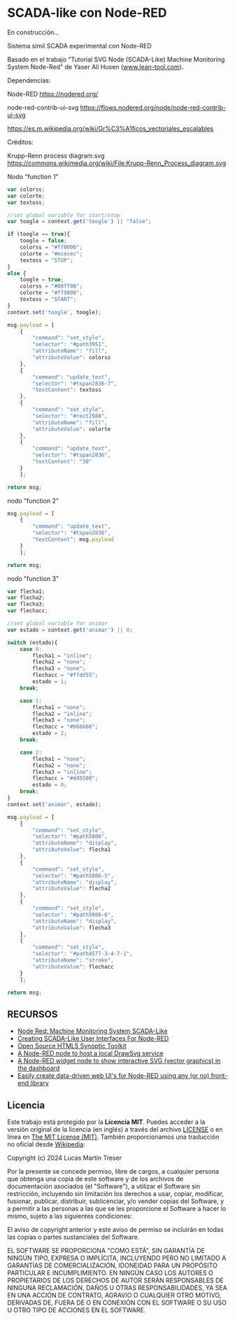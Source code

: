 # SCADA-like con Node-RED

En construcción...

Sistema simil SCADA experimental con Node-RED

Basado en el trabajo "Tutorial SVG Node (SCADA-Like) Machine Monitoring System Node-Red" de Yaser Ali Husen (www.lean-tool.com).

Dependencias:

Node-RED
https://nodered.org/

node-red-contrib-ui-svg
https://flows.nodered.org/node/node-red-contrib-ui-svg

https://es.m.wikipedia.org/wiki/Gr%C3%A1ficos_vectoriales_escalables

Créditos:
	
Krupp-Renn process diagram.svg
https://commons.wikimedia.org/wiki/File:Krupp-Renn_Process_diagram.svg

Nodo "function 1"

```javascript
var colorss;
var colorte;
var textoss;

//set global variable for start/stop
var toogle = context.get('toogle') || "false";

if (toogle == true){
    toogle = false;
    colorss = "#ff0000";
    colorte = "#ececec";
    textoss = "STOP";
}
else {
    toogle = true;
    colorss = "#00ff00";
    colorte = "#ff9800";
    textoss = "START";
}
context.set('toogle', toogle);

msg.payload = [
    {
        "command": "set_style",
        "selector": "#path3951",
        "attributeName": "fill",
        "attributeValue": colorss
    },
    {
        "command": "update_text",
        "selector": "#tspan2836-7",
        "textContent": textoss
    },
    {
        "command": "set_style",
        "selector": "#rect2988",
        "attributeName": "fill",
        "attributeValue": colorte
    },
    {
        "command": "update_text",
        "selector": "#tspan2836",
        "textContent": "30"
    }
    ];

return msg;
```

nodo "function 2"

```javascript
msg.payload = [
    {
        "command": "update_text",
        "selector": "#tspan2836",
        "textContent": msg.payload
    }
    ];

return msg;
```

nodo "function 3"

```javascript
var flecha1;
var flecha2;
var flecha3;
var flechacc;

//set global variable for animar
var estado = context.get('animar') || 0;

switch (estado){
    case 0:
        flecha1 = "inline";
        flecha2 = "none";
        flecha3 = "none";
        flechacc = "#ffdd55";
        estado = 1;
    break;

    case 1:
        flecha1 = "none";
        flecha2 = "inline";
        flecha3 = "none";
        flechacc = "#666666";
        estado = 2;
    break;

    case 2:
        flecha1 = "none";
        flecha2 = "none";
        flecha3 = "inline";
        flechacc = "#d45500";
        estado = 0;
    break;
}
context.set('animar', estado);

msg.payload = [
    {
        "command": "set_style",
        "selector": "#path5806",
        "attributeName": "display",
        "attributeValue": flecha1
    },
    {
        "command": "set_style",
        "selector": "#path5806-5",
        "attributeName": "display",
        "attributeValue": flecha2
    },
    {
        "command": "set_style",
        "selector": "#path5806-6",
        "attributeName": "display",
        "attributeValue": flecha3
    },
    {
        "command": "set_style",
        "selector": "#path4577-3-4-7-1",
        "attributeName": "stroke",
        "attributeValue": flechacc
    }
    ];

return msg;
```

## RECURSOS

- [Node Red: Machine Monitoring System SCADA-Like](https://www.youtube.com/watch?v=8d3fbDEnuFo)
- [Creating SCADA-Like User Interfaces For Node-RED](https://ricolsen1supervc.wordpress.com/2019/09/29/creating-scada-like-user-interfaces-for-node-red/)
- [Open Source HTML5 Synoptic Toolkit](https://scadavis.io)
- [A Node-RED node to host a local DrawSvg service](https://flows.nodered.org/node/node-red-contrib-drawsvg)
- [A Node-RED widget node to show interactive SVG (vector graphics) in the dashboard](https://flows.nodered.org/node/node-red-contrib-ui-svg)
- [Easily create data-driven web UI's for Node-RED using any (or no) front-end library](https://flows.nodered.org/node/node-red-contrib-uibuilder)

## Licencia

Este trabajo está protegido por la **Licencia MIT**. Puedes acceder a la versión original de la licencia (en inglés) a través del archivo [LICENSE](./LICENSE) o en línea en [The MIT License (MIT)](https://mit-license.org/). También proporcionamos una traducción no oficial desde [Wikipedia](https://es.m.wikipedia.org/wiki/Licencia_MIT#La_licencia):

Copyright (c) 2024 Lucas Martín Treser

Por la presente se concede permiso, libre de cargos, a cualquier persona que obtenga una copia de este software y de los archivos de documentación asociados (el "Software"), a utilizar el Software sin restricción, incluyendo sin limitación los derechos a usar, copiar, modificar, fusionar, publicar, distribuir, sublicenciar, y/o vender copias del Software, y a permitir a las personas a las que se les proporcione el Software a hacer lo mismo, sujeto a las siguientes condiciones:

El aviso de copyright anterior y este aviso de permiso se incluirán en todas las copias o partes sustanciales del Software.

EL SOFTWARE SE PROPORCIONA "COMO ESTÁ", SIN GARANTÍA DE NINGÚN TIPO, EXPRESA O IMPLÍCITA, INCLUYENDO PERO NO LIMITADO A GARANTÍAS DE COMERCIALIZACIÓN, IDONEIDAD PARA UN PROPÓSITO PARTICULAR E INCUMPLIMIENTO. EN NINGÚN CASO LOS AUTORES O PROPIETARIOS DE LOS DERECHOS DE AUTOR SERÁN RESPONSABLES DE NINGUNA RECLAMACIÓN, DAÑOS U OTRAS RESPONSABILIDADES, YA SEA EN UNA ACCIÓN DE CONTRATO, AGRAVIO O CUALQUIER OTRO MOTIVO, DERIVADAS DE, FUERA DE O EN CONEXIÓN CON EL SOFTWARE O SU USO U OTRO TIPO DE ACCIONES EN EL SOFTWARE.